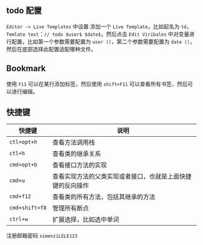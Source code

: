 ```toc

```


## todo 配置

`Editor -> Live Templates` 中设置
添加一个 `Live Template`，比如起名为 `td`，`Temlate text`：` // todo $user$ $date$ `，然后点击 `Edit Viribales` 中对变量进行配置，比如第一个参数需要配置为 ` user () `，第二个参数需要配置为 ` date () `，然后在底部选择此配置适配哪种文件。

## Bookmark 

使用 `F11` 可以在某行添加标签，然后使用 `shift+F11` 可以查看所有书签，然后可以进行编辑。


## 快捷键

|快捷键|说明|
|-|-|
| `ctl+opt+h` |查看方法调用栈|
| `ctl+h` | 查看类的继承关系|
| `cmd+opt+b` | 查看接口方法的实现|
| `cmd+u` | 查看实现方法的父类实现或者接口，也就是上面快捷键的反向操作|
| `cmd+f12` | 查看类的所有方法，包括其继承的方法|
| `cmd+shift+f8` |管理所有断点|
| `ctrl+w` | 扩展选择，比如选中单词|


注册邮箱密码 `ximenziLELE123`
